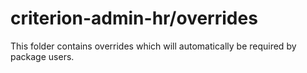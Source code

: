 # criterion-admin-hr/overrides

This folder contains overrides which will automatically be required by package users.
